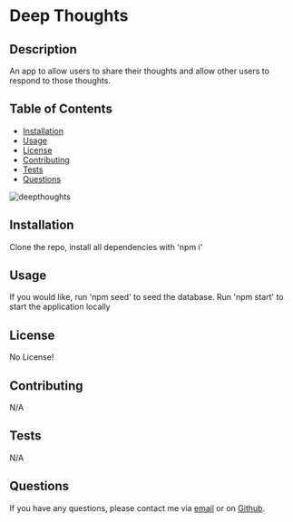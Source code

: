 # Deep Thoughts   
## Description

An app to allow users to share their thoughts and allow other users to respond to those thoughts.

## Table of Contents

* [Installation](#installation)
* [Usage](#usage)
* [License](#license)
* [Contributing](#contributing)
* [Tests](#tests)
* [Questions](#questions)

![deepthoughts](https://user-images.githubusercontent.com/62676730/100020338-87b30c00-2d94-11eb-8057-16a03cabd4a3.PNG)

## Installation

Clone the repo, install all dependencies with 'npm i'

## Usage

If you would like, run 'npm seed' to seed the database. Run 'npm start' to start the application locally

## License

No License!

## Contributing

N/A

## Tests

N/A

## Questions

If you have any questions, please contact me via [email](vinnycar0923@gmail.com) or on [Github](http://github.com/vcaruso0923).
